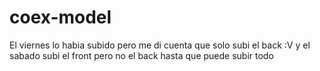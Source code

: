 ﻿# coex-model
El viernes lo habia subido pero me di cuenta que solo subi el back :V y el sabado subi el front pero no el back 
hasta que puede subir todo
